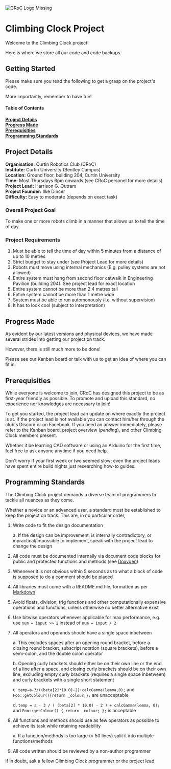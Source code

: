 ![*CRoC Logo Missing*](https://github.com/curtinrobotics/ClimbingClock/blob/doc_update/CRoC_docs/CRoC_Logo_with_Text_Medium_Quality.png "CRoC Logo")

# Climbing Clock Project

Welcome to the Climbing Clock project!

Here is where we store all our code and code backups.

## Getting Started

Please make sure you read the following to get a grasp on the project's code.

More importantly, remember to have fun!

#### Table of Contents

**[Project Details](#project-details)**<br>
**[Progress Made](#progress-made)**<br>
**[Prerequisities](#prerequisities)**<br>
**[Programming Standards](#programming-standards)**<br>


## Project Details

**Organisation:** Curtin Robotics Club (CRoC)<br>
**Institute:** Curtin University (Bentley Campus)<br>
**Location:** Ground floor, building  204, Curtin University<br>
**Time:** Most Thursdays 6pm onwards (see CRoC personel for more details)<br>
**Project Lead:** Harrison G. Outram<br>
**Project Founder:** Ilke Dincer<br>
**Difficulty:** Easy to moderate (depends on exact task)

### Overall Project Goal

To make one or more robots climb in a manner that allows us to tell the time of day.

### Project Requirements

1. Must be able to tell the time of day within 5 minutes from a distance of up to 10 metres
2. Strict budget to stay under (see Project Lead for more details)
3. Robots must move using internal mechanics (E.g. pulley systems are not allowed)
4. Entire system must hang from second floor catwalk in Engineering Pavilion (building 204). See project lead for exact location
5. Entire system cannot be more than 2.4 metres tall
6. Entire system cannot be more than 1 metre wide
7. System must be able to run automonously (i.e. without supervision)
8. It has to look cool (subject to interpretation)

## Progress Made

As evident by our latest versions and physical devices, we have made several strides into getting our project on track.

However, there is still much more to be done!

Please see our Kanban board or talk with us to get an idea of where you can fit in.

## Prerequisities

While everyone is welcome to join, CRoC has designed this project to be as first-year friendly as possible.
To promote and upload this standard, no experience nor knowledges are necessary to join!

To get you started, the project lead can update on where exactly the project is at. If the project lead is not available you can contact him/her through the club's Discord or on Facebook. If you need an answer immediately, please refer to the Kanban board, project overview (*pending*), and other Climbing Clock members present.

Whether it be learning CAD software or using an Arduino for the first time, feel free to ask anyone anytime if you need help.

Don't worry if your first week or two seemed slow; even the project leads have spent entire build nights just researching how-to guides.

## Programming Standards

The Climbing Clock project demands a diverse team of programmers to tackle all nuances as they come.

Whether a novice or an advanced user, a standard must be established to keep the project on track. This are, in no particular order,

1. Write code to fit the design documentation

   a. If the design can be improvement, is internally contradictory, or inpractical/impossible to implement, speak with the project lead to change the design

2. All code must be documented internally via document code blocks for public and protected functions and methods (see [Doxygen](http://doxygen.nl/))
3. Whenever it is not obvious within 5 seconds as to what a block of code is supposed to do a comment should be placed
4. All libraries must come with a README.md file, formatted as per [Markdown](https://github.com/adam-p/markdown-here/wiki/Markdown-Cheatsheet#code "Markdown Cheat Sheet")
5. Avoid floats, division, trig functions and other computationally expensive operations and functions, unless otherwise no better alternative exist
6. Use bitwise operators whenever applicable for max performance, e.g. use `num = input >> 2` instead of `num = input / 2`
7. All operators and operands should have a single space inbetween

   a. This excludes spaces after an opening round bracket, before a closing round bracket, subscript notation (square brackets), before a semi-colon, and the double colon operator
   
   b. Opening curly brackets should either be on their own line or the end of a line after a space, and closing curly brackets should be on their own line, excluding empty curly brackets (requires a single space inbetween) and curly brackets with a single short statement
   
   c. `temp=a-3/((beta[2]*10.0)-2)+calcGamma(lemma,0);` and `Foo::getColour(){return _colour;};` are unacceptable
   
   d. `temp = a - 3 / ( (beta[2] * 10.0) - 2 ) + calcGamma(lemma, 0);` and `Foo::getColour() { return _colour; };` is acceptable

8. All functions and methods should use as few operators as possible to achieve its task while retaining readability

   a. If a function/methods is too large (> 50 lines) split it into multiple functions/methods

9. All code written should be reviewed by a non-author programmer

If in doubt, ask a fellow Climbing Clock programmer or the project lead
